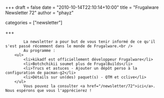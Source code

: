 
+++
draft = false
date = "2010-10-14T22:10:14+10:00"
title = "Frugalware Newsletter 72"
author = "phayz"

categories = ["newsletter"]

+++

            La newsletter a pour but de vous tenir informé de ce qu'il s'est passé récemment dans le monde de Frugalware.<br />
            Au programme :
        <ul>
            <li>kikadf est officiellement développeur Frugalware</li>
            <li>Botchchikii soumet plus de FrugalBuilds</li>
            <li>Trucs et astuces - Ajouter un dépôt perso à la configuration de pacman-g2</li>
            <li>Détails sur un(des) paquet(s) - QTM et cclive</li>
        </ul>
            Vous pouvez la consulter <a href="/newsletter/72">ici</a>. Nous espérons que vous l'apprécierez !
      
    